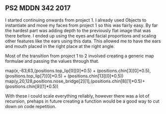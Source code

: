 ## PS2 MDDN 342 2017

I started continuing onwards from project 1. I already used Objects to instantiate and move my faces from project 1 so this was fairly easy. By far the hardest part was adding depth to the previously flat image that was there before. I ended up using the eyes and facial proportions and scaling other features like the ears using this data. This allowed me to have the ears and mouth placed in the right place at the right angle.

Most of the transition from project 1 to 2 involved creating a generic map formulae and passing the values through that. 

map(x,-63,63,(positions.top_lip[0][0]*0.5) + (positions.chin[3][0]*0.5),(positions.top_lip[7][0]*0.5) + (positions.chin[13][0]*0.5))
map(y,20,128,positions.nose_bridge[2][1],(positions.chin[8][1]*0.5)+(positions.chin[9][1]*0.5))

With these i could scale everything reliably, however there was a lot of recursion, prehaps in future creating a function would be a good way to cut down on code repetition.
    